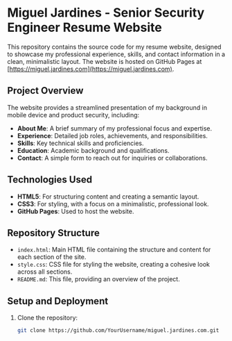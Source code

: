 # Miguel Jardines - Senior Security Engineer Resume Website

This repository contains the source code for my resume website, designed to showcase my professional experience, skills, and contact information in a clean, minimalistic layout. The website is hosted on GitHub Pages at [https://miguel.jardines.com](https://miguel.jardines.com).

## Project Overview

The website provides a streamlined presentation of my background in mobile device and product security, including:
- **About Me**: A brief summary of my professional focus and expertise.
- **Experience**: Detailed job roles, achievements, and responsibilities.
- **Skills**: Key technical skills and proficiencies.
- **Education**: Academic background and qualifications.
- **Contact**: A simple form to reach out for inquiries or collaborations.

## Technologies Used

- **HTML5**: For structuring content and creating a semantic layout.
- **CSS3**: For styling, with a focus on a minimalistic, professional look.
- **GitHub Pages**: Used to host the website.

## Repository Structure

- `index.html`: Main HTML file containing the structure and content for each section of the site.
- `style.css`: CSS file for styling the website, creating a cohesive look across all sections.
- `README.md`: This file, providing an overview of the project.

## Setup and Deployment

1. Clone the repository:
   ```bash
   git clone https://github.com/YourUsername/miguel.jardines.com.git
